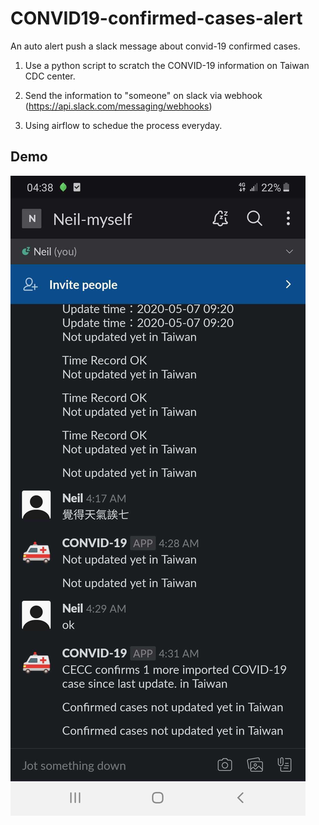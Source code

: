 # CONVID19-confirmed-cases-alert
An auto alert push a slack message about convid-19 confirmed cases.


1. Use a python script to scratch the CONVID-19 information on Taiwan CDC center.

2. Send the information to "someone" on slack via webhook (https://api.slack.com/messaging/webhooks)

3. Using airflow to schedue the process everyday.


## Demo
![demo_1](https://github.com/yoyotv/CONVID19-confirmed-cases-alert/blob/master/demo/demo_1.jpg)
